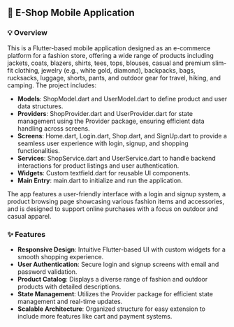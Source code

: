 ## 🎯 E-Shop Mobile Application  

### 💡 Overview  
This is a Flutter-based mobile application designed as an e-commerce platform for a fashion store, offering a wide range of products including jackets, coats, blazers, shirts, tees, tops, blouses, casual and premium slim-fit clothing, jewelry (e.g., white gold, diamond), backpacks, bags, rucksacks, luggage, shorts, pants, and outdoor gear for travel, hiking, and camping. The project includes:  

- **Models**: ShopModel.dart and UserModel.dart to define product and user data structures.  
- **Providers**: ShopProvider.dart and UserProvider.dart for state management using the Provider package, ensuring efficient data handling across screens.  
- **Screens**: Home.dart, Login.dart, Shop.dart, and SignUp.dart to provide a seamless user experience with login, signup, and shopping functionalities.  
- **Services**: ShopService.dart and UserService.dart to handle backend interactions for product listings and user authentication.  
- **Widgets**: Custom textfield.dart for reusable UI components.  
- **Main Entry**: main.dart to initialize and run the application.  

The app features a user-friendly interface with a login and signup system, a product browsing page showcasing various fashion items and accessories, and is designed to support online purchases with a focus on outdoor and casual apparel.  

### ✨ Features  
- **Responsive Design**: Intuitive Flutter-based UI with custom widgets for a smooth shopping experience.  
- **User Authentication**: Secure login and signup screens with email and password validation.  
- **Product Catalog**: Displays a diverse range of fashion and outdoor products with detailed descriptions.  
- **State Management**: Utilizes the Provider package for efficient state management and real-time updates.  
- **Scalable Architecture**: Organized structure for easy extension to include more features like cart and payment systems.
